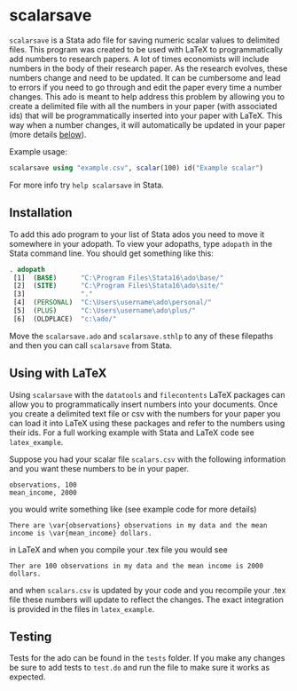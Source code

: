 # scalarsave
 `scalarsave` is a Stata ado file for saving numeric scalar values to delimited files. This program was created to be used with LaTeX to programmatically add numbers to research papers. A lot of times economists will include numbers in the body of their research paper. As the research evolves, these numbers change and need to be updated. It can be cumbersome and lead to errors if you need to go through and edit the paper every time a number changes. This ado is meant to help address this problem by allowing you to create a delimited file with all the numbers in your paper (with associated ids) that will be programmatically inserted into your paper with LaTeX. This way when a number changes, it will automatically be updated in your paper (more details [below](#using-with-latex)). 
 
 Example usage: 

```Stata
scalarsave using "example.csv", scalar(100) id("Example scalar")
```

For more info try `help scalarsave` in Stata. 
 
 ## Installation 
 To add this ado program to your list of Stata ados you need to move it somewhere in your adopath. To view your adopaths, type `adopath` in the Stata command line. You should get something like this:
 
 ```Stata
 . adopath
  [1]  (BASE)      "C:\Program Files\Stata16\ado\base/"
  [2]  (SITE)      "C:\Program Files\Stata16\ado\site/"
  [3]              "."
  [4]  (PERSONAL)  "C:\Users\username\ado\personal/"
  [5]  (PLUS)      "C:\Users\username\ado\plus/"
  [6]  (OLDPLACE)  "c:\ado/"

 ```
 
 Move the `scalarsave.ado` and `scalarsave.sthlp` to any of these filepaths and then you can call `scalarsave` from Stata. 

## Using with LaTeX

Using `scalarsave` with the `datatools` and `filecontents` LaTeX packages can allow you to programmatically insert numbers into your documents. Once you create a delimited text file or csv with the numbers for your paper you can load it into LaTeX using these packages and refer to the numbers using their ids. For a full working example with Stata and LaTeX code see `latex_example`. 

Suppose you had your scalar file `scalars.csv` with the following information and you want these numbers to be in your paper.

```
observations, 100
mean_income, 2000
```

you would write something like (see example code for more details)

```There are \var{observations} observations in my data and the mean income is \var{mean_income} dollars. ```

in LaTeX and when you compile your .tex file you would see

```Ther are 100 observations in my data and the mean income is 2000 dollars.```

and when `scalars.csv` is updated by your code and you recompile your .tex file these numbers will update to reflect the changes. The exact integration is provided in the files in `latex_example`.

## Testing

Tests for the ado can be found in the `tests` folder. If you make any changes be sure to add tests to `test.do` and run the file to make sure it works as expected. 
